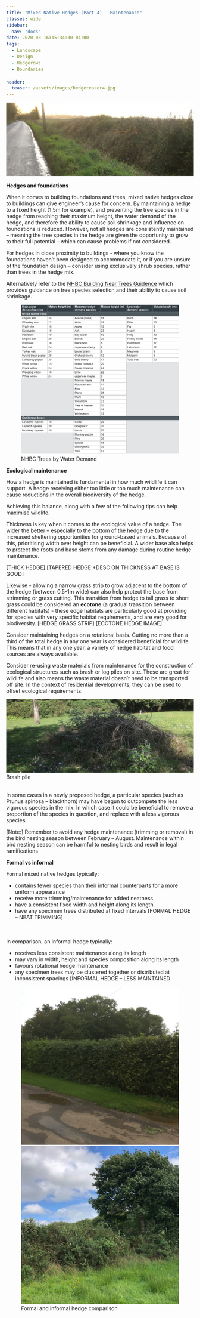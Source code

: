 ```yaml
---
title: "Mixed Native Hedges (Part 4) - Maintenance"
classes: wide
sidebar:
  nav: "docs"
date: 2020-08-16T15:34:30-04:00
tags:
  - Landscape
  - Design
  - Hedgerows
  - Boundaries
  
header:
  teaser: /assets/images/hedgeteaser4.jpg
---
```



<img src="/assets/images/hedgeteaser4.jpg" alt="no-alignment">

**Hedges and foundations**

<p style="text-align: justify;">
  
When it comes to building foundations and trees, mixed native hedges close to buildings can give engineer’s cause for concern. By maintaining a hedge to a fixed height (1.5m for example), and preventing the tree species in the hedge from reaching their maximum height, the water demand of the hedge, and therefore the ability to cause soil shrinkage and influence on foundations is reduced. However, not all hedges are consistently maintained – meaning the tree species in the hedge are given the opportunity to grow to their full potential – which can cause problems if not considered.

For hedges in close proximity to buildings - where you know the foundations haven’t been designed to accommodate it, or if you are unsure of the foundation design – consider using exclusively shrub species, rather than trees in the hedge mix. 

</p>

Alternatively refer to the [NHBC Building Near Trees Guidence][nhbc-ref] which provides guidance on tree species selection and their ability to cause soil shrinkage.

[nhbc-ref]: https://nhbc-standards.co.uk/4-foundations/4-2-building-near-trees/4-2-4-the-effects-of-trees-on-shrinkable-soils/

<figure class="half">
    <a href="/assets/images/nhbctable.png"><img src="/assets/images/nhbctable.png"></a>
    <figcaption>NHBC Trees by Water Demand </figcaption>
</figure>


**Ecological maintenance**

<p style="text-align: justify;">

How a hedge is maintained is fundamental in how much wildlife it can support. A hedge receiving either too little or too much maintenance can cause reductions in the overall biodiversity of the hedge. 

Achieving this balance, along with a few of the following tips can help maximise wildlife.

Thickness is key when it comes to the ecological value of a hedge. The wider the better – especially to the bottom of the hedge due to the increased sheltering opportunities for ground-based animals. Because of this, prioritising width over height can be beneficial. A wider base also helps to protect the roots and base stems from any damage during routine hedge maintenance.

</p>

[THICK HEDGE] [TAPERED HEDGE +DESC ON THICKNESS AT BASE IS GOOD]

<p style="text-align: justify;">

Likewise - allowing a narrow grass strip to grow adjacent to the bottom of the hedge (between 0.5-1m wide) can also help protect the base from strimming or grass cutting. This transition from hedge to tall grass to short grass could be considered an **ecotone** (a gradual transition between different habitats) - these edge habitats are particularly good at providing for species with very specific habitat requirements, and are very good for biodiversity. 
[HEDGE GRASS STRIP]
[ECOTONE HEDGE IMAGE]

Consider maintaining hedges on a rotational basis. Cutting no more than a third of the total hedge in any one year is considered beneficial for wildlife. This means that in any one year, a variety of hedge habitat and food sources are always available.  

Consider re-using waste materials from maintenance for the construction of ecological structures such as brash or log piles on site. These are great for wildlife and also means the waste material doesn’t need to be transported off site. In the context of residential developments, they can be used to offset ecological requirements.

</p>

<img src="/assets/images/brashpile.JPG" alt="">
<figcaption>Brash pile </figcaption>

<br>

<p style="text-align: justify;">
  
In some cases in a newly proposed hedge, a particular species (such as Prunus spinosa – blackthorn) may have begun to outcompete the less vigorous species in the mix. In which case it could be beneficial to remove a proportion of the species in question, and replace with a less vigorous species.

[Note:] Remember to avoid any hedge maintenance (trimming or removal) in the bird nesting season between February – August. Maintenance within bird nesting season can be harmful to nesting birds and result in legal ramifications

</p>

**Formal vs informal**

Formal mixed native hedges typically:

- contains fewer species than their informal counterparts for a more uniform appearance
- receive more trimming/maintenance for added neatness
- have a consistent fixed width and height along its length.
- have any specimen trees distributed at fixed intervals
[FORMAL HEDGE – NEAT TRIMMING]

<br><br>
In comparison, an informal hedge typically:
- receives less consistent maintenance along its length
- may vary in width, height and species composition along its length
- favours rotational hedge maintenance
- any specimen trees may be clustered together or distributed at inconsistent spacings
[INFORMAL HEDGE – LESS MAINTAINED

<figure class="half">
    <a href="/assets/images/formalhedge.jpg"><img src="/assets/images/formalhedge.jpg"></a>
    <a href="/assets/images/informalhedge.jpg"><img src="/assets/images/informalhedge.jpg"></a>
    <figcaption>Formal and informal hedge comparison </figcaption>
</figure>
